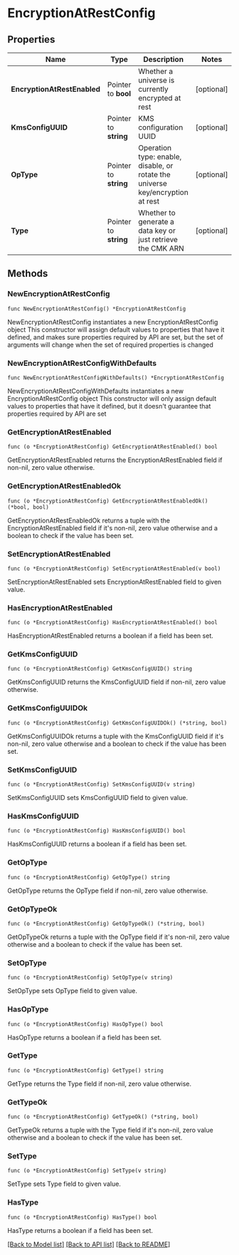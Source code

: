 # EncryptionAtRestConfig

## Properties

Name | Type | Description | Notes
------------ | ------------- | ------------- | -------------
**EncryptionAtRestEnabled** | Pointer to **bool** | Whether a universe is currently encrypted at rest | [optional] 
**KmsConfigUUID** | Pointer to **string** | KMS configuration UUID | [optional] 
**OpType** | Pointer to **string** | Operation type: enable, disable, or rotate the universe key/encryption at rest | [optional] 
**Type** | Pointer to **string** | Whether to generate a data key or just retrieve the CMK ARN | [optional] 

## Methods

### NewEncryptionAtRestConfig

`func NewEncryptionAtRestConfig() *EncryptionAtRestConfig`

NewEncryptionAtRestConfig instantiates a new EncryptionAtRestConfig object
This constructor will assign default values to properties that have it defined,
and makes sure properties required by API are set, but the set of arguments
will change when the set of required properties is changed

### NewEncryptionAtRestConfigWithDefaults

`func NewEncryptionAtRestConfigWithDefaults() *EncryptionAtRestConfig`

NewEncryptionAtRestConfigWithDefaults instantiates a new EncryptionAtRestConfig object
This constructor will only assign default values to properties that have it defined,
but it doesn't guarantee that properties required by API are set

### GetEncryptionAtRestEnabled

`func (o *EncryptionAtRestConfig) GetEncryptionAtRestEnabled() bool`

GetEncryptionAtRestEnabled returns the EncryptionAtRestEnabled field if non-nil, zero value otherwise.

### GetEncryptionAtRestEnabledOk

`func (o *EncryptionAtRestConfig) GetEncryptionAtRestEnabledOk() (*bool, bool)`

GetEncryptionAtRestEnabledOk returns a tuple with the EncryptionAtRestEnabled field if it's non-nil, zero value otherwise
and a boolean to check if the value has been set.

### SetEncryptionAtRestEnabled

`func (o *EncryptionAtRestConfig) SetEncryptionAtRestEnabled(v bool)`

SetEncryptionAtRestEnabled sets EncryptionAtRestEnabled field to given value.

### HasEncryptionAtRestEnabled

`func (o *EncryptionAtRestConfig) HasEncryptionAtRestEnabled() bool`

HasEncryptionAtRestEnabled returns a boolean if a field has been set.

### GetKmsConfigUUID

`func (o *EncryptionAtRestConfig) GetKmsConfigUUID() string`

GetKmsConfigUUID returns the KmsConfigUUID field if non-nil, zero value otherwise.

### GetKmsConfigUUIDOk

`func (o *EncryptionAtRestConfig) GetKmsConfigUUIDOk() (*string, bool)`

GetKmsConfigUUIDOk returns a tuple with the KmsConfigUUID field if it's non-nil, zero value otherwise
and a boolean to check if the value has been set.

### SetKmsConfigUUID

`func (o *EncryptionAtRestConfig) SetKmsConfigUUID(v string)`

SetKmsConfigUUID sets KmsConfigUUID field to given value.

### HasKmsConfigUUID

`func (o *EncryptionAtRestConfig) HasKmsConfigUUID() bool`

HasKmsConfigUUID returns a boolean if a field has been set.

### GetOpType

`func (o *EncryptionAtRestConfig) GetOpType() string`

GetOpType returns the OpType field if non-nil, zero value otherwise.

### GetOpTypeOk

`func (o *EncryptionAtRestConfig) GetOpTypeOk() (*string, bool)`

GetOpTypeOk returns a tuple with the OpType field if it's non-nil, zero value otherwise
and a boolean to check if the value has been set.

### SetOpType

`func (o *EncryptionAtRestConfig) SetOpType(v string)`

SetOpType sets OpType field to given value.

### HasOpType

`func (o *EncryptionAtRestConfig) HasOpType() bool`

HasOpType returns a boolean if a field has been set.

### GetType

`func (o *EncryptionAtRestConfig) GetType() string`

GetType returns the Type field if non-nil, zero value otherwise.

### GetTypeOk

`func (o *EncryptionAtRestConfig) GetTypeOk() (*string, bool)`

GetTypeOk returns a tuple with the Type field if it's non-nil, zero value otherwise
and a boolean to check if the value has been set.

### SetType

`func (o *EncryptionAtRestConfig) SetType(v string)`

SetType sets Type field to given value.

### HasType

`func (o *EncryptionAtRestConfig) HasType() bool`

HasType returns a boolean if a field has been set.


[[Back to Model list]](../README.md#documentation-for-models) [[Back to API list]](../README.md#documentation-for-api-endpoints) [[Back to README]](../README.md)


